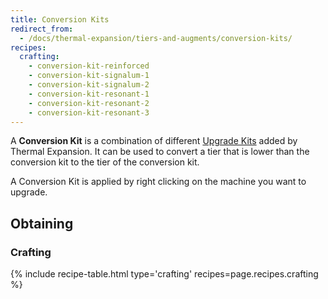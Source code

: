 ```yaml
---
title: Conversion Kits
redirect_from:
  - /docs/thermal-expansion/tiers-and-augments/conversion-kits/
recipes:
  crafting:
    - conversion-kit-reinforced
    - conversion-kit-signalum-1
    - conversion-kit-signalum-2
    - conversion-kit-resonant-1
    - conversion-kit-resonant-2
    - conversion-kit-resonant-3
---
```


A **Conversion Kit** is a combination of different [Upgrade
Kits](/docs/thermal-expansion/tiers/upgrade-kits/) added by Thermal Expansion.
It can be used to convert a tier that is lower than the conversion kit to the
tier of the conversion kit.

A Conversion Kit is applied by right clicking on the machine you want to
upgrade.

Obtaining
---------

### Crafting
{% include recipe-table.html type='crafting' recipes=page.recipes.crafting %}
